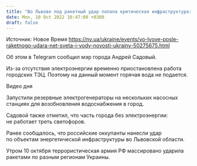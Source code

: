 ```yaml
---
title: "Во Львове под ракетный удар попала критическая инфраструктура: часть города без света, нет горячей воды"
date: Mon, 10 Oct 2022 10:47:00 +0300
draft: false
---
```

Источник: Новое Время https://nv.ua/ukraine/events/vo-lvove-posle-raketnogo-udara-net-sveta-i-vody-novosti-ukrainy-50275675.html


 Об этом в Telegram сообщил мэр города Андрей Садовый.

Из-за отсутствия электроэнергии временно приостановлена работа городских ТЭЦ. Поэтому на данный момент горячая вода не подается.

 Видео дня   

Запустили резервные электрогенераторы на нескольких насосных станциях для возобновления водоснабжения в город.

Садовой также отметил, что часть города без электроэнергии: не работает треть светофоров.

Ранее сообщалось, что российские оккупанты нанесли удар по объектам энергетической инфраструктуры во Львовской области.

Утром 10 октября террористическая армия РФ массировано ударила ракетами по разным регионам Украины.
